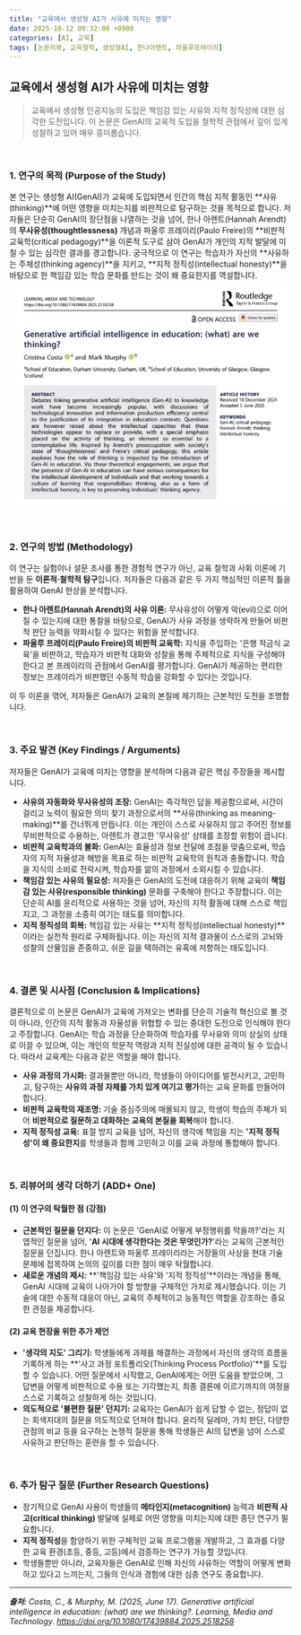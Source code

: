```yaml
---
title: "교육에서 생성형 AI가 사유에 미치는 영향"
date: 2025-10-12 09:32:00 +0900
categories: [AI, 교육]
tags: [논문리뷰, 교육철학, 생성형AI, 한나아렌트, 파울루프레이리]
---
```


## 교육에서 생성형 AI가 사유에 미치는 영향

> 교육에서 생성형 인공지능의 도입은 책임감 있는 사유와 지적 정직성에 대한 심각한 도전입니다. 이 논문은 GenAI의 교육적 도입을 철학적 관점에서 깊이 있게 성찰하고 있어 매우 흥미롭습니다.

<br>

### 1. 연구의 목적 (Purpose of the Study)

본 연구는 생성형 AI(GenAI)가 교육에 도입되면서 인간의 핵심 지적 활동인 **사유(thinking)**에 어떤 영향을 미치는지를 비판적으로 탐구하는 것을 목적으로 합니다. 저자들은 단순히 GenAI의 장단점을 나열하는 것을 넘어, 한나 아렌트(Hannah Arendt)의 **무사유성(thoughtlessness)** 개념과 파울루 프레이리(Paulo Freire)의 **비판적 교육학(critical pedagogy)**을 이론적 도구로 삼아 GenAI가 개인의 지적 발달에 미칠 수 있는 심각한 결과를 경고합니다. 궁극적으로 이 연구는 학습자가 자신의 **사유하는 주체성(thinking agency)**을 지키고, **지적 정직성(intellectual honesty)**을 바탕으로 한 책임감 있는 학습 문화를 만드는 것이 왜 중요한지를 역설합니다.

![이미지](/assets/responsible-thinking.png)

<br>

### 2. 연구의 방법 (Methodology)

이 연구는 실험이나 설문 조사를 통한 경험적 연구가 아닌, 교육 철학과 사회 이론에 기반을 둔 **이론적·철학적 탐구**입니다. 저자들은 다음과 같은 두 가지 핵심적인 이론적 틀을 활용하여 GenAI 현상을 분석합니다.

* **한나 아렌트(Hannah Arendt)의 사유 이론:** 무사유성이 어떻게 악(evil)으로 이어질 수 있는지에 대한 통찰을 바탕으로, GenAI가 사유 과정을 생략하게 만들어 비판적 판단 능력을 약화시킬 수 있다는 위험을 분석합니다.
* **파울루 프레이리(Paulo Freire)의 비판적 교육학:** 지식을 주입하는 '은행 적금식 교육'을 비판하고, 학습자가 비판적 대화와 성찰을 통해 주체적으로 지식을 구성해야 한다고 본 프레이리의 관점에서 GenAI를 평가합니다. GenAI가 제공하는 편리한 정보는 프레이리가 비판했던 수동적 학습을 강화할 수 있다는 것입니다.

이 두 이론을 엮어, 저자들은 GenAI가 교육의 본질에 제기하는 근본적인 도전을 조명합니다.

<br>

### 3. 주요 발견 (Key Findings / Arguments)

저자들은 GenAI가 교육에 미치는 영향을 분석하며 다음과 같은 핵심 주장들을 제시합니다.

* **사유의 자동화와 무사유성의 조장:** GenAI는 즉각적인 답을 제공함으로써, 시간이 걸리고 노력이 필요한 의미 찾기 과정으로서의 **사유(thinking as meaning-making)**를 건너뛰게 만듭니다. 이는 개인이 스스로 사유하지 않고 주어진 정보를 무비판적으로 수용하는, 아렌트가 경고한 '무사유성' 상태를 조장할 위험이 큽니다.
* **비판적 교육학과의 불화:** GenAI는 효율성과 정보 전달에 초점을 맞춤으로써, 학습자의 지적 자율성과 해방을 목표로 하는 비판적 교육학의 원칙과 충돌합니다. 학습을 지식의 소비로 전락시켜, 학습자를 앎의 과정에서 소외시킬 수 있습니다.
* **책임감 있는 사유의 필요성:** 저자들은 GenAI의 도전에 대응하기 위해 교육이 **책임감 있는 사유(responsible thinking)** 문화를 구축해야 한다고 주장합니다. 이는 단순히 AI를 윤리적으로 사용하는 것을 넘어, 자신의 지적 활동에 대해 스스로 책임지고, 그 과정을 소중히 여기는 태도를 의미합니다.
* **지적 정직성의 회복:** 책임감 있는 사유는 **지적 정직성(intellectual honesty)**이라는 실천적 원리로 구체화됩니다. 이는 자신의 지적 결과물이 스스로의 고뇌와 성찰의 산물임을 존중하고, 쉬운 길을 택하려는 유혹에 저항하는 태도입니다.

<br>

### 4. 결론 및 시사점 (Conclusion & Implications)

결론적으로 이 논문은 GenAI가 교육에 가져오는 변화를 단순히 기술적 혁신으로 볼 것이 아니라, 인간의 지적 활동과 자율성을 위협할 수 있는 중대한 도전으로 인식해야 한다고 주장합니다. GenAI는 학습 과정을 단순화하여 학습자를 무사유와 의미 상실의 상태로 이끌 수 있으며, 이는 개인의 학문적 역량과 지적 진실성에 대한 공격이 될 수 있습니다. 따라서 교육계는 다음과 같은 역할을 해야 합니다.

* **사유 과정의 가시화:** 결과물뿐만 아니라, 학생들이 아이디어를 발전시키고, 고민하고, 탐구하는 **사유의 과정 자체를 가치 있게 여기고 평가**하는 교육 문화를 만들어야 합니다.
* **비판적 교육학의 재조명:** 기술 중심주의에 매몰되지 않고, 학생이 학습의 주체가 되어 **비판적으로 질문하고 대화하는 교육의 본질을 회복**해야 합니다.
* **지적 정직성 교육:** 표절 방지 교육을 넘어, 자신의 생각에 책임을 지는 **'지적 정직성'이 왜 중요한지**를 학생들과 함께 고민하고 이를 교육 과정에 통합해야 합니다.

<br>

### 5. 리뷰어의 생각 더하기 (ADD+ One)

#### (1) 이 연구의 탁월한 점 (강점)
* **근본적인 질문을 던지다:** 이 논문은 'GenAI로 어떻게 부정행위를 막을까?'라는 지엽적인 질문을 넘어, '**AI 시대에 생각한다는 것은 무엇인가?**'라는 교육의 근본적인 질문을 던집니다. 한나 아렌트와 파울루 프레이리라는 거장들의 사상을 현대 기술 문제에 접목하여 논의의 깊이를 더한 점이 매우 탁월합니다.
* **새로운 개념의 제시:** **'책임감 있는 사유'와 '지적 정직성'**이라는 개념을 통해, GenAI 시대에 교육이 나아가야 할 방향을 구체적인 가치로 제시했습니다. 이는 기술에 대한 수동적 대응이 아닌, 교육의 주체적이고 능동적인 역할을 강조하는 중요한 관점을 제공합니다.

#### (2) 교육 현장을 위한 추가 제언
* **'생각의 지도' 그리기:** 학생들에게 과제를 해결하는 과정에서 자신의 생각의 흐름을 기록하게 하는 **'사고 과정 포트폴리오(Thinking Process Portfolio)'**를 도입할 수 있습니다. 어떤 질문에서 시작했고, GenAI에게는 어떤 도움을 받았으며, 그 답변을 어떻게 비판적으로 수용 또는 기각했는지, 최종 결론에 이르기까지의 여정을 스스로 기록하고 성찰하게 하는 것입니다.
* **의도적으로 '불편한 질문' 던지기:** 교육자는 GenAI가 쉽게 답할 수 없는, 정답이 없는 회색지대의 질문을 의도적으로 던져야 합니다. 윤리적 딜레마, 가치 판단, 다양한 관점의 비교 등을 요구하는 논쟁적 질문을 통해 학생들은 AI의 답변을 넘어 스스로 사유하고 판단하는 훈련을 할 수 있습니다.

<br>

### 6. 추가 탐구 질문 (Further Research Questions)

* 장기적으로 GenAI 사용이 학생들의 **메타인지(metacognition)** 능력과 **비판적 사고(critical thinking)** 발달에 실제로 어떤 영향을 미치는지에 대한 종단 연구가 필요합니다.
* **지적 정직성**을 함양하기 위한 구체적인 교육 프로그램을 개발하고, 그 효과를 다양한 교육 환경(초등, 중등, 고등)에서 검증하는 연구가 가능할 것입니다.
* 학생들뿐만 아니라, 교육자들은 GenAI로 인해 자신의 사유하는 역할이 어떻게 변화하고 있다고 느끼는지, 그들의 인식과 경험에 대한 심층 연구도 중요합니다.

---

_**출처:** Costa, C., & Murphy, M. (2025, June 17). Generative artificial intelligence in education: (what) are we thinking?. Learning, Media and Technology. https://doi.org/10.1080/17439884.2025.2518258_
